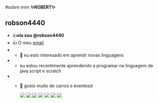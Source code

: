 <!---comentarios --->
#sobre mim **✨ROBERT✨**
## robson4440 
- :+1:**ola sou @robson4440**
- :+1: O meu [email](robert.porreti@escola.pr.gov.br)
- - 👀 eu esto interesado em aprendr novas linguagens
- - eu estou recentimente aprendendo a programar na linguagem de java script e scratch
- - 💞️ gosto muito de carros e eventosd
 
      ![](https://img.shields.io/badge/Xbox-107C10?style=for-the-badge&logo=xbox&logoColor=white)
     ![](https://img.shields.io/badge/Steam-000000?style=for-the-badge&logo=steam&logoColor=white)
      ![](https://img.shields.io/badge/Epic%20Games-313131?style=for-the-badge&logo=Epic%20Games&logoColor=white)
      ![](https://img.shields.io/badge/Discord-5865F2?style=for-the-badge&logo=discord&logoColor=white)
     ![](https://img.shields.io/badge/Valorant-fa4454?style=for-the-badge&logo=valorant&logoColor=white)
     ![](https://img.shields.io/badge/PlayStation-003791?style=for-the-badge&logo=playstation&logoColor=white)
      ![](https://img.shields.io/badge/Nintendo_3DS-D12228?style=for-the-badge&logo=nintendo-3ds&logoColor=white)
     

